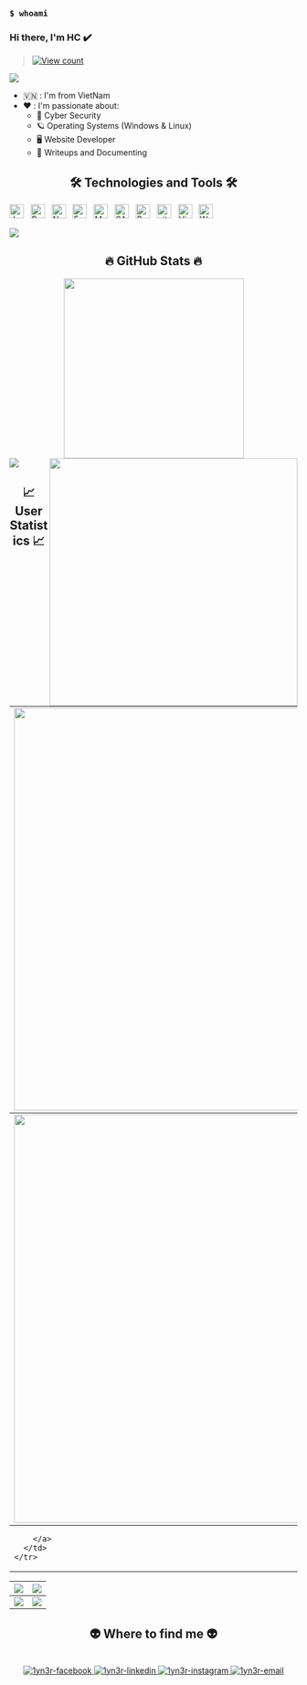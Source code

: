 ### `$ whoami`

### Hi there, I'm HC ✔️

> [![View count](https://visitcount.itsvg.in/api?id=1yn3r&color=6&icon=0&pretty=true)](https://visitcount.itsvg.in/api?id=1yn3r)

<img src="https://user-images.githubusercontent.com/73097560/115834477-dbab4500-a447-11eb-908a-139a6edaec5c.gif">

- 🇻🇳 : I'm from VietNam
- ❤️ : I'm passionate about:
  - 🔐 Cyber Security
  - 🪐 Operating Systems (Windows & Linux)
  - 🖥️ Website Developer
  - 📝 Writeups and Documenting
    
<h2 align="center">🛠 Technologies and Tools 🛠</h2>

<!-- https://simpleicons.org/ -->
<span><img src="https://img.shields.io/badge/JavaScript-282C34?logo=javascript&logoColor=F7DF1E" alt="JavaScript logo" title="JavaScript" height="25" /></span>
&nbsp;
<span><img src="https://img.shields.io/badge/ReactJS-282C34?logo=react&logoColor=61DAFB" alt="ReactJS logo" title="ReactJS" height="25" /></span>
&nbsp;
<span><img src="https://img.shields.io/badge/Node.js-282C34?logo=node.js&logoColor=00F200" alt="Node.js logo" title="Node.js" height="25" /></span>
&nbsp;
<span><img src="https://img.shields.io/badge/Express-282C34?logo=express&logoColor=FFFFFF" alt="Express.js logo" title="Express.js" height="25" /></span>
&nbsp;
<span><img src="https://img.shields.io/badge/MongoDB-282C34?logo=mongodb&logoColor=47A248" alt="MongoDB logo" title="MongoDB" height="25" /></span>
&nbsp;
<span><img src="https://img.shields.io/badge/Sass-282C34?logo=sass&logoColor=CC6699" alt="SASS logo" title="SASS" height="25" /></span>
&nbsp;
<span><img src="https://img.shields.io/badge/Bootstrap-282C34?logo=bootstrap&logoColor=7952B3" alt="Bootstrap logo" title="Bootstrap" height="25" /></span>
&nbsp;
<span><img src="https://img.shields.io/badge/git-282C34?logo=git&logoColor=F05032" alt="git logo" title="git" height="25" /></span>
&nbsp;
<span><img src="https://img.shields.io/badge/VS%20Code-282C34?logo=visual-studio-code&logoColor=007ACC" alt="Visual Studio Code logo" title="Visual Studio Code" height="25" /></span>
&nbsp;
<span><img src="https://img.shields.io/badge/WordPress-282C34?logo=wordPress&logoColor=21759B" alt="WordPress logo" title="WordPress" height="25" /></span>
&nbsp;

<img src="https://user-images.githubusercontent.com/73097560/115834477-dbab4500-a447-11eb-908a-139a6edaec5c.gif">

<h2 align="center">🔥 GitHub Stats 🔥</h2>
<!-- https://github.com/anuraghazra/github-readme-stats -->
<div align=center>
  <a href="#" title="1yn3r">
    <img width="315" align="center" src="https://github-readme-stats.vercel.app/api/top-langs/?username=1yn3r&hide=c%23,powershell,Mathematica,Ruby,Objective-C,Objective-C%2b%2b,Cuda&title_color=61dafb&text_color=ffffff&icon_color=61dafb&bg_color=20232a&langs_count=8&layout=compact&border_color=61dafb&hide_border=true" />
  </a>
  <a href="#" title="1yn3r">
    <img align="right" width="434" src="https://github-readme-stats.vercel.app/api?username=1yn3r&show_icons=true&theme=react&border_color=61dafb&hide_border=true" />
  </a>
</div>

<img src="https://user-images.githubusercontent.com/73097560/115834477-dbab4500-a447-11eb-908a-139a6edaec5c.gif">


<h2 align="center">📈 User Statistics 📈</h2>
<div align="center">
<table>
  <tbody>
    <tr>
      <td>
        <a href="https://github-readme-streak-stats.herokuapp.com/?user=1yn3r">
          <img width="705" src="https://github-readme-streak-stats.herokuapp.com/?user=1yn3r&bg_color=30,e96443,904e95&title_color=fff&text_color=fff&theme=radical&hide_border=true">
        </a>
      </td>
    </tr>
  </tbody>
  <tbody>
    <tr>
      <td>
        <a href="https://github-profile-summary-cards.vercel.app/api/cards/profile-details?username=1yn3r">
          <img width="715" src="https://github-profile-summary-cards.vercel.app/api/cards/profile-details?username=1yn3r&theme=dracula"/>
        </a>
      </td>
    </tr>
  </tbody>
  <tbody>
    <tr>
      <td>
        
        </a>
      </td>
    </tr>
  </tbody>
</table>

<table>
  <tbody>
    <tr>
      <th>
        <a href="https://github-profile-summary-cards.vercel.app/api/cards/repos-per-language?username=1yn3r">
          <img src="https://github-profile-summary-cards.vercel.app/api/cards/repos-per-language?username=1yn3r&theme=dracula"/>
        </a>
      </th>
      <th>
        <a href="https://github-profile-summary-cards.vercel.app/api/cards/most-commit-language?username=1yn3r&">
          <img src="https://github-profile-summary-cards.vercel.app/api/cards/most-commit-language?username=1yn3r&theme=dracula"/>
        </a>
      </th>
    </tr>
  </tbody>
  <tbody>
    <tr>
      <td>
        <a href="https://github-profile-summary-cards.vercel.app/api/cards/stats?username=1yn3r">
          <img src="https://github-profile-summary-cards.vercel.app/api/cards/stats?username=1yn3r&theme=dracula"/>
        </a>
      </td>
      <td>
        <a href="https://github-profile-summary-cards.vercel.app/api/cards/productive-time?username=1yn3r">
          <img src="https://github-profile-summary-cards.vercel.app/api/cards/productive-time?username=1yn3r&theme=dracula"/>
        </a>
      </td>
    </tr>
  </tbody>
</table>
</div>
<h2 align="center">👽 Where to find me 👽</h2>
<br>
<!-- https://icons8.com -->
<div align="center">
  <a href="https://facebook.com/1yn3r" target="blank">
    <img src="https://img.icons8.com/bubbles/100/000000/facebook-new.png" alt="1yn3r-facebook" />
  </a>
  <a href="https://www.linkedin.com/in/1yn3r" target="blank">
    <img src="https://img.icons8.com/bubbles/100/000000/linkedin.png" alt="1yn3r-linkedin" />
  </a>
  <a href="https://instagram.com/__1yn3r" target="blank">
    <img src="https://img.icons8.com/bubbles/100/000000/instagram.png" alt="1yn3r-instagram" />
  </a>
  <a href="mailto:hc223390@gmail.com" target="top">
    <img src="https://img.icons8.com/bubbles/100/000000/apple-mail.png" alt="1yn3r-email" />
  </a>
</div>

<br>


